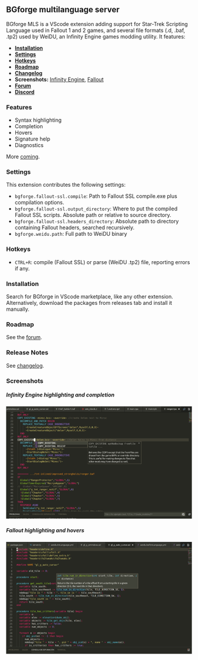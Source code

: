 ## BGforge multilanguage server

BGforge MLS is a VScode extension adding support for Star-Trek Scripting Language used in Fallout 1 and 2 games, and several file formats (.d, .baf, .tp2) used by WeiDU, an Infinity Engine games modding utility. It features:

* [__Installation__](#installation)
* [__Settings__](#settings)
* [__Hotkeys__](#hotkeys)
* [__Roadmap__](#https://forum.bgforge.net/viewtopic.php?f=35&t=174&p=506)
* [__Changelog__](#release-notes)
*  __Screenshots:__ [Infinity Engine](#infinity-engine-highlighting-and-completion), [Fallout](#fallout-highlighting-and-hovers)
* [__Forum__](https://forum.bgforge.net/viewforum.php?f=35)
* [__Discord__](https://discord.gg/4Yqfggm)


### Features
* Syntax highlighting
* Completion
* Hovers
* Signature help
* Diagnostics

More [coming](#https://forum.bgforge.net/viewtopic.php?f=35&t=174&p=506).

### Settings

This extension contributes the following settings:

* `bgforge.fallout-ssl.compile`: Path to Fallout SSL compile.exe plus compilation options.
* `bgforge.fallout-ssl.output_directory`:  Where to put the compiled Fallout SSL scripts. Absolute path or relative to source directory.
* `bgforge.fallout-ssl.headers_directory`: Absolute path to directory containing Fallout headers, searched recursively.
* `bgforge.weidu.path`: Full path to WeiDU binary

### Hotkeys
* `CTRL+R`: compile (Fallout SSL) or parse (WeiDU .tp2) file, reporting errors if any.

### Installation
Search for BGforge in VScode marketplace, like any other extension. Alternatively, download the packages from releases tab and install it manually.

### Roadmap
See the [forum](https://forum.bgforge.net/viewtopic.php?f=35&t=174&p=506).

### Release Notes
See [changelog](CHANGELOG.md).

### Screenshots
##### Infinity Engine highlighting and completion

![infinity highlighting and completion example](resources/infinity.png)

##### Fallout highlighting and hovers

![fallout highlighting and hover example](resources/fallout.png)

